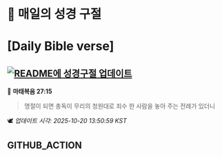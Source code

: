# 🙏 매일의 성경 구절
# [Daily Bible verse]
## [![README에 성경구절 업데이트](https://github.com/DONGSUKA/first_test/actions/workflows/update-readme-bible.yml/badge.svg)](https://github.com/DONGSUKA/first_test/actions/workflows/update-readme-bible.yml)
<!-- START_BIBLE_VERSE -->
📖 **마태복음 27:15**
> 명절이 되면 총독이 무리의 청원대로 죄수 한 사람을 놓아 주는 전례가 있더니

🕊️ _업데이트 시각: 2025-10-20 13:50:59 KST_
  <!-- END_BIBLE_VERSE -->
## GITHUB_ACTION
